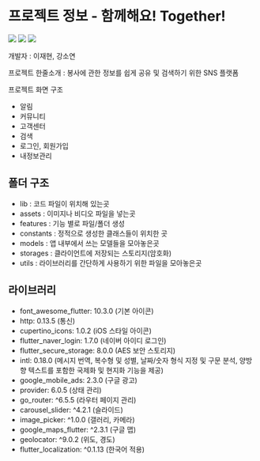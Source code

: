 # 프로젝트 정보 - 함께해요! Together!

<a><img src="https://img.shields.io/badge/-Flutter-387ADF?style=flat-plastic&logo=Flutter&logoColor=white"/>
<img src="https://img.shields.io/badge/-Provider-FBA834?style=flat-plastic&logo=Provider&logoColor=white"/>
<img src="https://img.shields.io/badge/-Github-black?style=flat-plastic&logo=Github&logoColor=white"/></a>

개발자 : 이재현, 강소연


프로젝트 한줄소개 : 봉사에 관한 정보를 쉽게 공유 및 검색하기 위한 SNS 플랫폼


프로젝트 화면 구조
- 알림
- 커뮤니티
- 고객센터
- 검색
- 로그인, 회원가입
- 내정보관리


## 폴더 구조

- lib : 코드 파일이 위치해 있는곳
- assets : 이미지나 비디오 파일을 넣는곳
- features : 기능 별로 파일/폴더 생성
- constants : 정적으로 생성한 클래스들이 위치한 곳
- models : 앱 내부에서 쓰는 모델들을 모아놓은곳
- storages : 클라이언트에 저장되는 스토리지(암호화)
- utils : 라이브러리를 간단하게 사용하기 위한 파일을 모아놓은곳

## 라이브러리

- font_awesome_flutter: 10.3.0 (기본 아이콘)
- http: 0.13.5 (통신)
- cupertino_icons: 1.0.2 (iOS 스타일 아이콘)
- flutter_naver_login: 1.7.0 (네이버 아이디 로그인)
- flutter_secure_storage: 8.0.0 (AES 보안 스토리지)
- intl: 0.18.0 (메시지 번역, 복수형 및 성별, 날짜/숫자 형식 지정 및 구문 분석, 양방향 텍스트를 포함한 국제화 및 현지화 기능을 제공)
- google_mobile_ads: 2.3.0 (구글 광고)
- provider: 6.0.5 (상태 관리)
- go_router: ^6.5.5 (라우터 페이지 관리)
- carousel_slider: ^4.2.1 (슬라이드)
- image_picker: ^1.0.0 (갤러리, 카메라)
- google_maps_flutter: ^2.3.1 (구글 맵)
- geolocator: ^9.0.2 (위도, 경도)
- flutter_localization: ^0.1.13 (한국어 적용)
